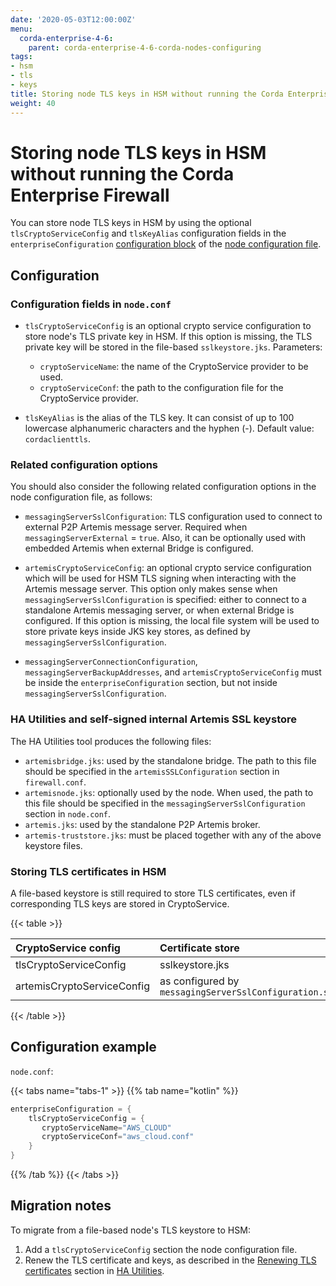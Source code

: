 ```yaml
---
date: '2020-05-03T12:00:00Z'
menu:
  corda-enterprise-4-6:
    parent: corda-enterprise-4-6-corda-nodes-configuring
tags:
- hsm
- tls
- keys
title: Storing node TLS keys in HSM without running the Corda Enterprise Firewall
weight: 40
---
```


# Storing node TLS keys in HSM without running the Corda Enterprise Firewall

You can store node TLS keys in HSM by using the optional `tlsCryptoServiceConfig` and `tlsKeyAlias` configuration fields in the `enterpriseConfiguration` [configuration block](corda-configuration-fields.md#enterpriseConfiguration) of the [node configuration file](corda-configuration-file.md).

## Configuration

### Configuration fields in `node.conf`

* `tlsCryptoServiceConfig` is an optional crypto service configuration to store node's TLS private key in HSM. If this option is missing, the TLS private key will be stored in the file-based `sslkeystore.jks`. Parameters:
  * `cryptoServiceName`: the name of the CryptoService provider to be used.
  * `cryptoServiceConf`: the path to the configuration file for the CryptoService provider.

* `tlsKeyAlias` is the alias of the TLS key. It can consist of up to 100 lowercase alphanumeric characters and the hyphen (-). Default value: `cordaclienttls`.


### Related configuration options

You should also consider the following related configuration options in the node configuration file, as follows:

* `messagingServerSslConfiguration`: TLS configuration used to connect to external P2P Artemis message server. Required when `messagingServerExternal` = `true`. Also, it can be optionally used with embedded Artemis when external Bridge is configured.

* `artemisCryptoServiceConfig`: an optional crypto service configuration which will be used for HSM TLS signing when interacting with the Artemis message server. This option only makes sense when `messagingServerSslConfiguration` is specified: either to connect to a standalone Artemis messaging server, or when external Bridge is configured. If this option is missing, the local file system will be used to store private keys inside JKS key stores, as defined by `messagingServerSslConfiguration`.

* `messagingServerConnectionConfiguration`, `messagingServerBackupAddresses`, and `artemisCryptoServiceConfig` must be inside the `enterpriseConfiguration` section, but not inside `messagingServerSslConfiguration`.

### HA Utilities and self-signed internal Artemis SSL keystore

The HA Utilities tool produces the following files:

* `artemisbridge.jks`: used by the standalone bridge. The path to this file should be specified in the `artemisSSLConfiguration` section in `firewall.conf`.
* `artemisnode.jks`: optionally used by the node. When used, the path to this file should be specified in the `messagingServerSslConfiguration` section in `node.conf`.
* `artemis.jks`: used by the standalone P2P Artemis broker.
* `artemis-truststore.jks`: must be placed together with any of the above keystore files.

### Storing TLS certificates in HSM

A file-based keystore is still required to store TLS certificates, even if corresponding TLS keys are stored in CryptoService.

{{< table >}}

| CryptoService config       | Certificate store|
|:---------------------------|:----------------|
| tlsCryptoServiceConfig     | sslkeystore.jks|
| artemisCryptoServiceConfig | as configured by `messagingServerSslConfiguration.sslKeystore`|

{{< /table >}}

## Configuration example

`node.conf`:

{{< tabs name="tabs-1" >}}
{{% tab name="kotlin" %}}
```kotlin
enterpriseConfiguration = {
    tlsCryptoServiceConfig = {
       cryptoServiceName="AWS_CLOUD"
       cryptoServiceConf="aws_cloud.conf"
    }
}
```
{{% /tab %}}
{{< /tabs >}}

## Migration notes

To migrate from a file-based node's TLS keystore to HSM:

1. Add a `tlsCryptoServiceConfig` section the node configuration file.
2. Renew the TLS certificate and keys, as described in  the [Renewing TLS certificates](../../ha-utilities.md#renewing-tls-certificates) section in [HA Utilities](../../ha-utilities.md).
